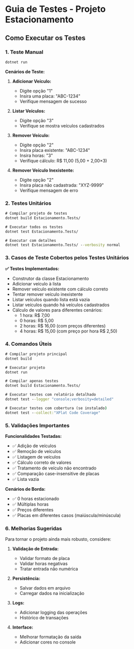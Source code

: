 # Guia de Testes - Projeto Estacionamento

## Como Executar os Testes

### 1. Teste Manual
```cmd
dotnet run
```

**Cenários de Teste:**
1. **Adicionar Veículo:**
   - Digite opção "1"
   - Insira uma placa: "ABC-1234"
   - Verifique mensagem de sucesso

2. **Listar Veículos:**
   - Digite opção "3"
   - Verifique se mostra veículos cadastrados

3. **Remover Veículo:**
   - Digite opção "2"
   - Insira placa existente: "ABC-1234"
   - Insira horas: "3"
   - Verifique cálculo: R$ 11,00 (5,00 + 2,00×3)

4. **Remover Veículo Inexistente:**
   - Digite opção "2"
   - Insira placa não cadastrada: "XYZ-9999"
   - Verifique mensagem de erro

### 2. Testes Unitários
```cmd
# Compilar projeto de testes
dotnet build Estacionamento.Tests/

# Executar todos os testes
dotnet test Estacionamento.Tests/

# Executar com detalhes
dotnet test Estacionamento.Tests/ --verbosity normal
```

### 3. Casos de Teste Cobertos pelos Testes Unitários

**✅ Testes Implementados:**
- Construtor da classe Estacionamento
- Adicionar veículo à lista
- Remover veículo existente com cálculo correto
- Tentar remover veículo inexistente
- Listar veículos quando lista está vazia
- Listar veículos quando há veículos cadastrados
- Cálculo de valores para diferentes cenários:
  - 1 hora: R$ 7,00
  - 0 horas: R$ 5,00
  - 2 horas: R$ 16,00 (com preços diferentes)
  - 4 horas: R$ 15,00 (com preço por hora R$ 2,50)

### 4. Comandos Úteis

```cmd
# Compilar projeto principal
dotnet build

# Executar projeto
dotnet run

# Compilar apenas testes
dotnet build Estacionamento.Tests/

# Executar testes com relatório detalhado
dotnet test --logger "console;verbosity=detailed"

# Executar testes com cobertura (se instalado)
dotnet test --collect:"XPlat Code Coverage"
```

### 5. Validações Importantes

**Funcionalidades Testadas:**
- ✅ Adição de veículos
- ✅ Remoção de veículos
- ✅ Listagem de veículos
- ✅ Cálculo correto de valores
- ✅ Tratamento de veículo não encontrado
- ✅ Comparação case-insensitive de placas
- ✅ Lista vazia

**Cenários de Borda:**
- ✅ 0 horas estacionado
- ✅ Múltiplas horas
- ✅ Preços diferentes
- ✅ Placas em diferentes casos (maiúscula/minúscula)

### 6. Melhorias Sugeridas

Para tornar o projeto ainda mais robusto, considere:

1. **Validação de Entrada:**
   - Validar formato de placa
   - Validar horas negativas
   - Tratar entrada não numérica

2. **Persistência:**
   - Salvar dados em arquivo
   - Carregar dados na inicialização

3. **Logs:**
   - Adicionar logging das operações
   - Histórico de transações

4. **Interface:**
   - Melhorar formatação da saída
   - Adicionar cores no console
